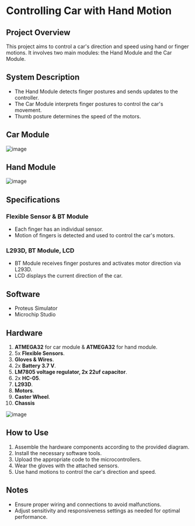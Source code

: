 # Controlling Car with Hand Motion

## Project Overview
This project aims to control a car's direction and speed using hand or finger motions. It involves two main modules: the Hand Module and the Car Module.

## System Description
- The Hand Module detects finger postures and sends updates to the controller.
- The Car Module interprets finger postures to control the car's movement.
- Thumb posture determines the speed of the motors.

## Car Module
![image](https://github.com/eslamwaled150/Controlling-Car-with-Hand-Motion/assets/92927283/b4cccb54-d615-4613-82a9-a17d90ad2d39)


## Hand Module
![image](https://github.com/eslamwaled150/Controlling-Car-with-Hand-Motion/assets/92927283/971b451c-b254-4702-b102-e904c3d2acc6)


## Specifications
### Flexible Sensor & BT Module
- Each finger has an individual sensor.
- Motion of fingers is detected and used to control the car's motors.

### L293D, BT Module, LCD
- BT Module receives finger postures and activates motor direction via L293D.
- LCD displays the current direction of the car.

## Software
- Proteus Simulator
- Microchip Studio

## Hardware
1. **ATMEGA32** for car module & **ATMEGA32** for hand module.
2. 5x **Flexible Sensors**.
3. **Gloves & Wires**.
4. 2x **Battery 3.7 V**.
5. **LM7805 voltage regulator, 2x 22uf capacitor**.
6. 2x **HC-05**.
7. **L293D**.
8. **Motors**.
9. **Caster Wheel**.
10. **Chassis**

![image](https://github.com/eslamwaled150/Controlling-Car-with-Hand-Motion/assets/92927283/efad24b6-7abf-4ec4-b1ce-3e5fa84eeaf3)

## How to Use
1. Assemble the hardware components according to the provided diagram.
2. Install the necessary software tools.
3. Upload the appropriate code to the microcontrollers.
4. Wear the gloves with the attached sensors.
5. Use hand motions to control the car's direction and speed.

## Notes
- Ensure proper wiring and connections to avoid malfunctions.
- Adjust sensitivity and responsiveness settings as needed for optimal performance.
